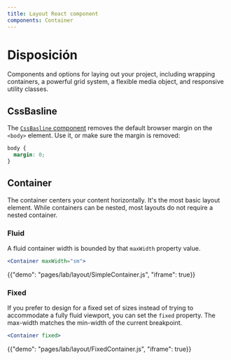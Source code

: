 ```yaml
---
title: Layout React component
components: Container
---
```

# Disposición

<p class="description">Components and options for laying out your project, including wrapping containers, a powerful grid system, a flexible media object, and responsive utility classes.</p>

## CssBasline

The [`CssBasline` component](/getting-started/usage/#cssbaseline) removes the default browser margin on the `<body>` element. Use it, or make sure the margin is removed:

```css
body {
  margin: 0;
}
```

## Container

The container centers your content horizontally. It's the most basic layout element. While containers can be nested, most layouts do not require a nested container.

### Fluid

A fluid container width is bounded by that `maxWidth` property value.

```jsx
<Container maxWidth="sm">
```

{{"demo": "pages/lab/layout/SimpleContainer.js", "iframe": true}}

### Fixed

If you prefer to design for a fixed set of sizes instead of trying to accommodate a fully fluid viewport, you can set the `fixed` property. The max-width matches the min-width of the current breakpoint.

```jsx
<Container fixed>
```

{{"demo": "pages/lab/layout/FixedContainer.js", "iframe": true}}